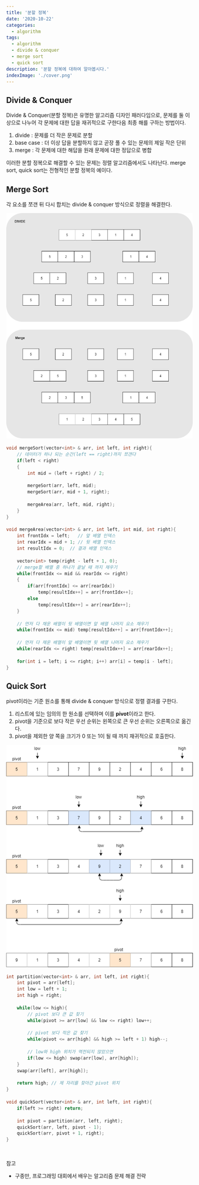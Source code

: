 ```yaml
---
title: '분할 정복'
date: '2020-10-22'
categories:
  - algorithm
tags:
  - algorithm
  - divide & conquer
  - merge sort
  - quick sort
description: '분할 정복에 대하여 알아봅시다.'
indexImage: './cover.png'
---
```


## Divide & Conquer  

Divide & Conquer(분할 정복)은 유명한 알고리즘 디자인 패러다임으로, 
문제를 둘 이상으로 나누어 각 문제에 대한 답을 재귀적으로 구한다음 최종 해를 구하는 방법이다.  

1. divide : 문제를 더 작은 문제로 분할
2. base case : 더 이상 답을 분할하지 않고 곧장 풀 수 있는 문제의 제일 작은 단위
3. merge : 각 문제에 대한 해답을 원래 문제에 대한 정답으로 병합  

이러한 분할 정복으로 해결할 수 있는 문제는 정렬 알고리즘에서도 나타난다. 
merge sort, quick sort는 전형적인 분할 정복의 예이다.


## Merge Sort  

각 요소를 쪼갠 뒤 다시 합치는 divide & conquer 방식으로 정렬을 해결한다.

![merge_sort](./merge_sort.png)  

``` cpp
void mergeSort(vector<int> & arr, int left, int right){	
	// 데이터가 하나 되는 순간(left == right)까지 쪼갠다
	if(left < right)
	{
		int mid = (left + right) / 2;
		
		mergeSort(arr, left, mid);
		mergeSort(arr, mid + 1, right);
		
		mergeArea(arr, left, mid, right);
	}
}

void mergeArea(vector<int> & arr, int left, int mid, int right){
	int frontIdx = left;   // 앞 배열 인덱스
	int rearIdx = mid + 1; // 뒷 배열 인덱스
	int resultIdx = 0;  // 결과 배열 인덱스
	
	vector<int> temp(right - left + 1, 0);
	// merge할 배열 중 하나가 끝날 때 까지 채우기
	while(frontIdx <= mid && rearIdx <= right)
	{
		if(arr[frontIdx] <= arr[rearIdx])
			temp[resultIdx++] = arr[frontIdx++];
		else
			temp[resultIdx++] = arr[rearIdx++];
	}

	// 먼저 다 채운 배열이 뒷 배열이면 앞 배열 나머지 요소 채우기
	while(frontIdx <= mid) temp[resultIdx++] = arr[frontIdx++];
	
	// 먼저 다 채운 배열이 앞 배열이면 뒷 배열 나머지 요소 채우기
	while(rearIdx <= right) temp[resultIdx++] = arr[rearIdx++];
	
	for(int i = left; i <= right; i++) arr[i] = temp[i - left];
}
```

## Quick Sort  

pivot이라는 기준 원소를 통해 divide & conquer 방식으로 정렬 결과를 구한다. 

1. 리스트에 있는 임의의 한 원소를 선택하며 이를 **pivot**이라고 한다.
2. pivot을 기준으로 보다 작은 우선 순위는 왼쪽으로 큰 우선 순위는 오른쪽으로 옮긴다.
3. pivot을 제외한 양 쪽을 크기가 0 또는 1이 될 때 까지 재귀적으로 호출한다.  


![quick_sort](./quick_sort.png)

``` cpp
int partition(vector<int> & arr, int left, int right){
	int pivot = arr[left];
	int low = left + 1;
	int high = right;
	
	while(low <= high){
		// pivot 보다 큰 값 찾기
		while(pivot >= arr[low] && low <= right) low++;
		
		// pivot 보다 작은 값 찾기
		while(pivot <= arr[high] && high >= left + 1) high--;
			
		// low와 high 위치가 역전되지 않았으면
		if(low <= high) swap(arr[low], arr[high]);
	}
	swap(arr[left], arr[high]);
	
	return high; // 제 자리를 찾아간 pivot 위치
}

void quickSort(vector<int> & arr, int left, int right){
	if(left >= right) return;

	int pivot = partition(arr, left, right);
	quickSort(arr, left, pivot - 1);
	quickSort(arr, pivot + 1, right);
}
```

<br/>

참고
- 구종만, 프로그래밍 대회에서 배우는 알고리즘 문제 해결 전략